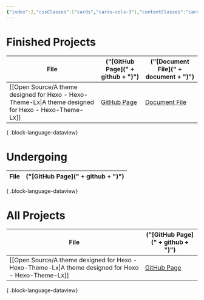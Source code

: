 ```yaml
---
{"index":2,"cssClasses":["cards","cards-cols-3"],"contentClasses":"cards cards-cols-3","cover":"https://cdn.jsdelivr.net/gh/blleng/images/upload/card-cover-2.png","dg-publish":true,"noteIcon":5,"date":"2023-08-27T00:52","update":"2023-08-27T01:07","permalink":"/navigation/projects-collection/","dgPassFrontmatter":true,"created":"2023-08-27T00:52","updated":"2023-08-27T01:07"}
---
```



# Finished Projects
| File                                                                                                    | ("[GitHub Page](" + github + ")")                       | ("[Document File](" + document + ")") |
| ------------------------------------------------------------------------------------------------------- | ------------------------------------------------------- | ------------------------------------- |
| [[Open Source/A theme designed for Hexo - Hexo-Theme-Lx\|A theme designed for Hexo - Hexo-Theme-Lx]] | [GitHub Page](https://github.com/blleng/hexo-theme-lx/) | [Document File](https://lx.js.org)    |

{ .block-language-dataview}
# Undergoing
| File | ("[GitHub Page](" + github + ")") |
| ---- | --------------------------------- |

{ .block-language-dataview}

# All Projects
| File                                                                                                    | ("[GitHub Page](" + github + ")")                       |
| ------------------------------------------------------------------------------------------------------- | ------------------------------------------------------- |
| [[Open Source/A theme designed for Hexo - Hexo-Theme-Lx\|A theme designed for Hexo - Hexo-Theme-Lx]] | [GitHub Page](https://github.com/blleng/hexo-theme-lx/) |

{ .block-language-dataview}